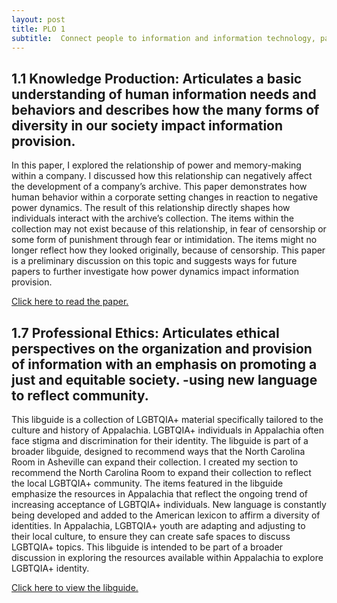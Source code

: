 ```yaml
---
layout: post
title: PLO 1
subtitle:  Connect people to information and information technology, particularly to promote a just and equitable society [Information Organization and Access, Retrieval and Human Information Needs and Behaviors]
---
```

## 1.1 Knowledge Production: Articulates a basic understanding of human information needs and behaviors and describes how the many forms of diversity in our society impact information provision.
In this paper, I explored the relationship of power and memory-making within a company. I discussed how this relationship can negatively affect the development of a company’s archive. This paper demonstrates how human behavior within a corporate setting changes in reaction to negative power dynamics. The result of this relationship directly shapes how individuals interact with the archive’s collection. The items within the collection may not exist because of this relationship, in fear of censorship or some form of punishment through fear or intimidation. The items might no longer reflect how they looked originally, because of censorship. This paper is a preliminary discussion on this topic and suggests ways for future papers to further investigate how power dynamics impact information provision.

[Click here to read the paper.]({{dunefskychadwick.github.io}}/assets/pdfs/knowledgeproduction.pdf)  


## 1.7 Professional Ethics: Articulates ethical perspectives on the organization and provision of information with an emphasis on promoting a just and equitable society. -using new language to reflect community.
This libguide is a collection of LGBTQIA+ material specifically tailored to the culture and history of Appalachia. LGBTQIA+ individuals in Appalachia often face stigma and discrimination for their identity. The libguide is part of a broader libguide, designed to recommend ways that the North Carolina Room in Asheville can expand their collection.  I created my section to recommend the North Carolina Room to expand their collection to reflect the local LGBTQIA+ community. The items featured in the libguide emphasize the resources in Appalachia that reflect the ongoing trend of increasing acceptance of LGBTQIA+ individuals. New language is constantly being developed and added to the American lexicon to affirm a diversity of identities. In Appalachia, LGBTQIA+ youth are adapting and adjusting to their local culture, to ensure they can create safe spaces to discuss LGBTQIA+ topics. This libguide is intended to be part of a broader discussion in exploring the resources available within Appalachia to explore LGBTQIA+ identity.

[Click here to view the libguide.]({{dunefskychadwick.github.io}}/assets/libguides/collectionplan.pdf)  
